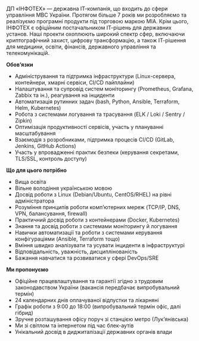 ДП «ІНФОТЕХ» — державна ІТ-компанія, що входить до сфери управління МВС
України. Протягом більше 7 років ми розробляємо та реалізуємо програмні
продукти під торговою маркою МІА. Крім цього, ІНФОТЕХ є офіційним
постачальником ІТ-рішень для державних установ. Наші проекти охоплюють широкий
спектр сфер, включаючи криптографічний захист, цифрову трансформацію, а також
ІТ-рішення для медицини, освіти, фінансів, державного управління та
телекомунікацій.

**Обов’язки**

  * Адміністрування та підтримка інфраструктури (Linux-сервера, контейнери, хмарні сервіси, CI/CD пайплайни)
  * Налаштування та супровід систем моніторингу (Prometheus, Grafana, Zabbix та ін.), реагування на інциденти
  * Автоматизація рутинних задач (bash, Python, Ansible, Terraform, Helm, Kubernetes)
  * Робота з системами логування та трасування (ELK / Loki / Sentry / Zipkin)
  * Оптимізація продуктивності сервісів, участь у плануванні масштабування
  * Взаємодія з розробниками, підтримка процесів CI/CD (GitLab, Jenkins, GitHub Actions)
  * Участь у впровадженні практик безпеки (керування секретами, TLS/SSL, контроль доступу)

**Що для цього потрібно**

  * Вища освіта
  * Вільне володіння українською мовою
  * Досвід роботи з Linux (Debian/Ubuntu, CentOS/RHEL) на рівні адміністратора
  * Розуміння принципів роботи комп’ютерних мереж (TCP/IP, DNS, VPN, балансування, firewall)
  * Практичний досвід роботи з контейнерами (Docker, Kubernetes)
  * Знання та досвід роботи з системами моніторингу й логування
  * Навички автоматизації та роботи з системами керування конфігураціями (Ansible, Terraform тощо)
  * Вміння швидко аналізувати та усувати інциденти в інфраструктурі
  * Відповідальність, уважність, дисциплінованість
  * Бажання навчатися та розвиватися у сфері DevOps/SRE

**Ми пропонуємо**

  * Офіційне працевлаштування та гарантії згідно з трудовим законодавством України (вакансія передбачає випробувальний термін)
  * 24 календарних днів оплачуваної відпустки та лікарняні
  * Графік роботи з 9:00 до 18:00 (випробувальний термін офіс, далі гібрид)
  * Зручне розташування офісу поруч зі станцією метро (Лук’янівська)
  * Ми зі світлом та інтернетом під час блек-аутів
  * Унікальний досвід в диджиталізації державних органів влади